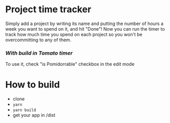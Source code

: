 # Project time tracker
Simply add a project by writing its name and putting the number of hours a week you want to spend on it, and hit "Done"! Now you can run the timer to track how much time you spend on each project so you won't be overcommitting to any of them.

### *With build in Tomato timer* 
To use it, check "is Pomidorrable" checkbox in the edit mode


# How to build
- clone
- ```yarn```
- ```yarn build```
- get your app in /dist
